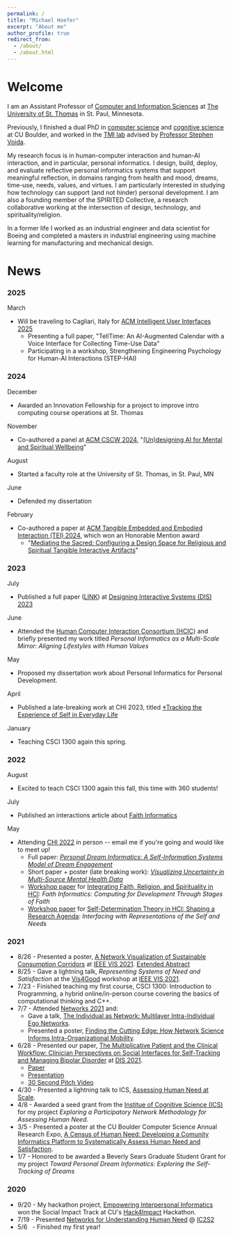 ```yaml
---
permalink: /
title: "Michael Hoefer"
excerpt: "About me"
author_profile: true
redirect_from: 
  - /about/
  - /about.html
---
```




Welcome
======
I am an Assistant Professor of [Computer and Information Sciences](https://cas.stthomas.edu/departments/areas-of-study/computer-information-sciences/) at [The University of St. Thomas](https://www.stthomas.edu/) in St. Paul, Minnesota. 

Previously, I finished a dual PhD in [computer science](https://www.colorado.edu/cs/) and [cognitive science](https://www.colorado.edu/ics/) at CU Boulder, and worked in the [TMI lab](https://tmilab.colorado.edu/) advised by [Professor Stephen Voida](https://stephen.voida.com/). 

My research focus is in human-computer interaction and human-AI interaction, and in particular, personal informatics. I design, build, deploy, and evaluate reflective personal informatics systems that support meaningful reflection, in domains ranging from health and mood, dreams, time-use, needs, values, and virtues. I am particularly interested in studying how technology can support (and not hinder) personal development. I am also a founding member of the SPIRITED Collective, a research collaborative working at the intersection of design, technology, and spirituality/religion. 

In a former life I worked as an industrial engineer and data scientist for Boeing and completed a masters in industrial engineering using machine learning for manufacturing and mechanical design. 

News
======

### 2025
March
- Will be traveling to Cagliari, Italy for [ACM Intelligent User Interfaces 2025](https://iui.acm.org/2025/)
  - Presenting a full paper, "TellTime: An AI-Augmented Calendar with a Voice Interface for Collecting Time-Use Data"
  - Participating in a workshop, Strengthening Engineering Psychology for Human-AI Interactions (STEP-HAI)

### 2024
December
- Awarded an Innovation Fellowship for a project to improve intro computing course operations at St. Thomas

November
- Co-authored a panel at [ACM CSCW 2024](https://cscw.acm.org/2024/), "[(Un)designing AI for Mental and Spiritual Wellbeing](https://dl.acm.org/doi/10.1145/3678884.3689132)"

August
- Started a faculty role at the University of St. Thomas, in St. Paul, MN

June
- Defended my dissertation

February
- Co-authored a paper at [ACM Tangible Embedded and Embodied Interaction (TEI) 2024](https://tei.acm.org/2024/), which won an Honorable Mention award
  - "[Mediating the Sacred: Configuring a Design Space for Religious and Spiritual Tangible Interactive Artifacts](https://dl.acm.org/doi/10.1145/3623509.3633353)"

### 2023

July
- Published a full paper (<a href="https://dl.acm.org/doi/10.1145/3563657.3596120" target="_blank">LINK</a>) at [Designing Interactive Systems (DIS) 2023](https://dis.acm.org/2023/) 

June
- Attended the [Human Computer Interaction Consortium (HCIC)](https://hcic.org/) and briefly presented my work titled *Personal Informatics as a Multi-Scale Mirror: Aligning Lifestyles with Human Values*

May
- Proposed my dissertation work about Personal Informatics for Personal Development.

April
- Published a late-breaking work at CHI 2023, titled [*Tracking the Experience of Self in Everyday Life](https://michaelhoefer.com/files/CHI2023.pdf)

January
- Teaching CSCI 1300 again this spring.

### 2022
August
- Excited to teach CSCI 1300 again this fall, this time with 360 students! 

July
- Published an interactions article about [Faith Informatics](https://interactions.acm.org/blog/view/faith-informatics-supporting-development-of-systems-of-meaning-making-with)

May
- Attending [CHI 2022](https://chi2022.acm.org/) in person -- email me if you're going and would like to meet up!
  - Full paper: [*Personal Dream Informatics: A Self-Information Systems Model of Dream Engagement*](https://dl.acm.org/doi/10.1145/3491102.3517669)
  - Short paper + poster (late breaking work): [*Visualizing Uncertainty in Multi-Source Mental Health Data*](https://dl.acm.org/doi/abs/10.1145/3491101.3519844)
  - [Workshop paper](https://drive.google.com/file/d/1p-KH_M24atdBF4340utqW3rOf4G_zem9/view?usp=sharing) for [Integrating Faith, Religion, and Spirituality in HCI](https://sites.google.com/view/faithchi): *Faith Informatics: Computing for Development Through Stages of Faith*
  - [Workshop paper](https://michaelhoefer.com/files/sdt_chi_2022_hoefer_voida.pdf) for [Self-Determination Theory in HCI: Shaping a Research Agenda](http://www.positivecomputing.org/p/chi2022.html): *Interfacing with Representations of the Self and Needs*



### 2021
- 8/26 - Presented a poster, [A Network Visualization of Sustainable Consumption Corridors](https://ieeevis.b-cdn.net/vis_2021/posters/v-vis-posters-1041.pdf) at [IEEE VIS 2021](http://ieeevis.org/year/2021/welcome). [Extended Abstract](https://ieeevis.b-cdn.net/vis_2021/posters/v-vis-posters-1041-summary.pdf)
- 8/25 - Gave a lightning talk, *Representing Systems of Need and Satisfaction*  at the [Vis4Good](https://vis4good.github.io/) workshop at [IEEE VIS 2021](http://ieeevis.org/year/2021/welcome).
- 7/23 - Finished teaching my first course, CSCI 1300: Introduction to Programming, a hybrid online/in-person course covering the basics of computational thinking and C++.
- 7/7 - Attended [Networks 2021](https://networks2021.net/) and:
    - Gave a talk, [The Individual as Network: Multilayer Intra-Individual Ego Networks](https://www.youtube.com/watch?v=ST3IXtL88OY).
    - Presented a poster, [Finding the Cutting Edge: How Network Science Informs Intra-Organizational Mobility](https://michaelhoefer.com/files/intra_org_mobility.pdf).
- 6/28 - Presented our paper, [The Multiplicative Patient and the Clinical Workflow: Clinician Perspectives on Social Interfaces for Self-Tracking and Managing Bipolar Disorder](https://dl.acm.org/doi/10.1145/3461778.3461995) at [DIS 2021](https://dis.acm.org/2021/).
    - [Paper](https://dl.acm.org/doi/10.1145/3461778.3461995)
    - [Presentation](https://www.youtube.com/watch?v=h32_94LAajQ)
    - [30 Second Pitch Video](https://www.youtube.com/watch?v=K6NyMQoAKf4)
- 4/30 - Presented a lightning talk to ICS, [Assessing Human Need at Scale](https://www.colorado.edu/ics/michael-hoefer-lightningtalk-2021).
- 4/8 - Awarded a seed grant from the [Institue of Cognitive Science (ICS)](https://www.colorado.edu/ics/) for my project *Exploring a Participatory Network Methodology for Assessing Human Need*.
- 3/5 - Presented a poster at the CU Boulder Computer Science Annual Research Expo, [A Census of Human Need: Developing a Comunity Informatics Platform to Systematically Assess Human Need and Satisfaction](https://michaelhoefer.com/files/census_for_needs.pdf).
- 1/7 - Honored to be awarded a Beverly Sears Graduate Student Grant for my project *Toward Personal Dream Informatics: Exploring the Self-Tracking of Dreams*


### 2020   
- 9/20 - My hackathon project, [Empowering Interpersonal Informatics](https://devpost.com/software/empowering-interpersonal-informatics) won the Social Impact Track at CU's [Hack4Impact](https://hack-for-impact-hackcu.devpost.com/) Hackathon.
- 7/19 - Presented [Networks for Understanding Human Need](https://www.notion.so/Networks-for-Understanding-Human-Need-73058f5a7f2c44b781f817ee8e061c24) @ [IC2S2](http://2020.ic2s2.org/6th-international-conference-computational-social-science)
- 5/6 &nbsp; - Finished my first year!
